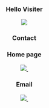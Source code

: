 <!--타이틀 부분-->
<h3 align="center">Hello Visiter</h3>
<div align="center">
  <a href="https://hits.seeyoufarm.com"><img src="https://hits.seeyoufarm.com/api/count/incr/badge.svg?url=https%3A%2F%2Fgithub.com%2Fpaulsung97&count_bg=%23000000&title_bg=%23555555&icon=github.svg&icon_color=%23000000&title=hits&edge_flat=false"/></a>
</div>

<h3 align="center"> Contact </h3>
<div align="center">
  <h3> Home page </h3>
  <a href="https://paulsung.netlify.app/">
    <img src="https://img.shields.io/badge/Home page-1EBC8F?style=for-the-badge&logo=velog&logoColor=white" />&nbsp
  </a>
  <h3> Email </h3>
  <a href="paulsung@knu.ac.kr">
    <img
      src="https://img.shields.io/badge/paulsung@knu.ac.kr-D14836?style=for-the-badge&logo=gmail&logoColor=white"/>&nbsp
  </a>
</div>

